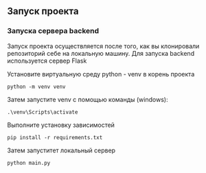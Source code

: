 ## Запуск проекта
### Запуска сервера backend
Запуск проекта осуществляется после того, как вы клонировали репозиторий себе на локальную машину. 
Для запуска backend используется сервер Flask

Установите виртуальную среду python - venv в корень проекта
```
python -m venv venv
```

Затем запустите venv с помощью команды (windows):
```
.\venv\Scripts\activate
```

Выполните установку зависимостей
```
pip install -r requirements.txt
```

Затем запуститет локальный сервер
```
python main.py
```
